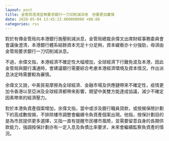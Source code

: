 ```yaml
---
layout: post
title: 金管局澄清並無要求銀行一刀切削減派息　但要更加審慎
date: 2020-05-04 13:45:23.000000000 +08:00
categories: rss
---
```


對於有傳金管局向本港銀行施壓削減派息，金管局總裁余偉文出席財經事務委員會會議後澄清，本港銀行體系結餘資本充足十分足夠，資本緩衝亦十分強勁，毋須由金管局要求銀行一刀切削減派息。

不過，余偉文指，本港經濟不確定性大幅增加，全球經濟下行難免波及本港，因此金管局與銀行溝通時，會建議銀行需要綜合考慮本港經濟環境及資本情況，作出派息決定時需要較為審慎。

余偉文又說，中美貿易摩擦為全球經濟、金融市場及供應鏈帶來不確定性，疫情更加令香港以至亞洲及全球經濟都帶來影響，期望中美雙方能達成協議，減少不確定因素帶來的經濟壓力。

對於本港負資產個案增加，余偉文指，當中或涉及銀行職員貸款，或按揭保險計劃下的高成數按揭，不排除樓市調整會繼續令負資產個案出現。他指，按保計劃目的是為市民提供更多選擇，又指一直有提醒市民樓市風險，並需要留意自身的長期供款能力，強調按保計劃亦有一定入息及負債比率要求，未來會繼續監察負資產的情況。
